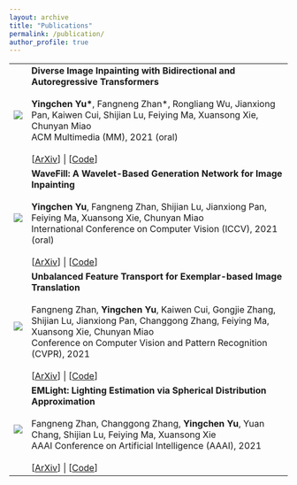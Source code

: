```yaml
---
layout: archive
title: "Publications"
permalink: /publication/
author_profile: true
---
```



<table class="pub_table">
  <tbody>
    <tr>
      <td class="pub_td1"><img src="./data/BATFill.png" class="papericon"></td>
      <td class="pub_td2"><b>Diverse Image Inpainting with Bidirectional and Autoregressive Transformers</b>
        <br>
        <br><b>Yingchen Yu*</b>, Fangneng Zhan*, Rongliang Wu, Jianxiong Pan, Kaiwen Cui, Shijian Lu, Feiying Ma, Xuansong Xie, Chunyan Miao        
        <br>ACM Multimedia (MM), 2021 (oral)
        <br>
        <br>[<a href="https://arxiv.org/abs/2104.12335">ArXiv</a>] | [<a href="https://github.com/yingchen001/BAT-Fill">Code</a>]
      </td>
    </tr>
    <tr>
      <td class="pub_td1"><img src="./data/WaveFill.png" class="papericon"></td>
      <td class="pub_td2"><b>WaveFill: A Wavelet-Based Generation Network for Image Inpainting</b>
        <br>
        <br><b>Yingchen Yu</b>, Fangneng Zhan, Shijian Lu, Jianxiong Pan, Feiying Ma, Xuansong Xie, Chunyan Miao
        <br>International Conference on Computer Vision (ICCV), 2021 (oral)
        <br>
        <br>[<a href="https://arxiv.org/abs/2107.11027">ArXiv</a>] | [<a href="https://github.com/yingchen001/WaveFill">Code</a>]
      </td>
    </tr>
    <tr>
      <td class="pub_td1"><img src="./data/UNITE.png" class="papericon"></td>
      <td class="pub_td2"><b>Unbalanced Feature Transport for Exemplar-based Image Translation</b>
        <br>
        <br>Fangneng Zhan, <b>Yingchen Yu</b>, Kaiwen Cui, Gongjie Zhang, Shijian Lu, Jianxiong Pan, Changgong Zhang, Feiying Ma, Xuansong Xie, Chunyan Miao
        <br>Conference on Computer Vision and Pattern Recognition (CVPR), 2021
        <br>
        <br>[<a href="https://arxiv.org/abs/2106.10482">ArXiv</a>] | [<a href="https://github.com/fnzhan/UNITE">Code</a>]
      </td>
    </tr>
  <tr>
    <td class="pub_td1"><img src="./data/emlight.png" class="papericon"></td>
    <td class="pub_td2"><b>EMLight: Lighting Estimation via Spherical Distribution Approximation</b>
      <br>
      <br>Fangneng Zhan, Changgong Zhang, <b>Yingchen Yu</b>, Yuan Chang, Shijian Lu, Feiying Ma, Xuansong Xie
      <br>AAAI Conference on Artificial Intelligence (AAAI), 2021
      <br>
      <br>[<a href="https://arxiv.org/abs/2012.11116">ArXiv</a>] | [<a href="https://github.com/fnzhan/Illumination-Estimation">Code</a>]
    </td>
  </tr>

  </tbody>
</table>